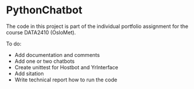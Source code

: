 # PythonChatbot

The code in this project is part of the individual portfolio assignment for the course DATA2410 (OsloMet).

To do:

* Add documentation and comments
* Add one or two chatbots
* Create unittest for Hostbot and YrInterface
* Add sitation
* Write  technical report how to run the code 


